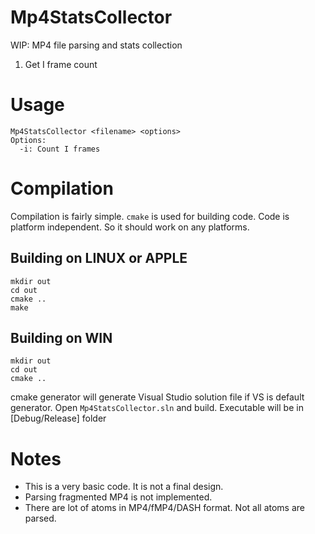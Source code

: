 # Mp4StatsCollector
WIP: MP4 file parsing and stats collection
1. Get I frame count

# Usage
```
Mp4StatsCollector <filename> <options>
Options:
  -i: Count I frames
```

# Compilation
Compilation is fairly simple. `cmake` is used for building code. Code is platform independent. So it should work on any platforms.

## Building on LINUX or APPLE
```
mkdir out
cd out
cmake ..
make 
```

## Building on WIN
```
mkdir out
cd out
cmake ..
```
cmake generator will generate Visual Studio solution file if VS is default generator. Open `Mp4StatsCollector.sln` and build. 
Executable will be in [Debug/Release] folder

# Notes
* This is a very basic code. It is not a final design. 
* Parsing fragmented MP4 is not implemented.
* There are lot of atoms in MP4/fMP4/DASH format. Not all atoms are parsed.
